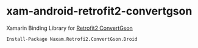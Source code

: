 # xam-android-retrofit2-convertgson
Xamarin Binding Library for [Retrofit2 ConvertGson](https://github.com/square/retrofit/wiki/Converters)

```
Install-Package Naxam.Retrofi2.ConvertGson.Droid
```